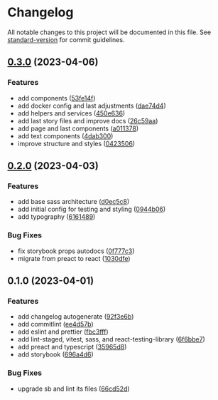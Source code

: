 # Changelog

All notable changes to this project will be documented in this file. See [standard-version](https://github.com/conventional-changelog/standard-version) for commit guidelines.

## [0.3.0](https://github.com/alencarftc/serasa-ui/compare/v0.2.0...v0.3.0) (2023-04-06)


### Features

* add components ([53fe14f](https://github.com/alencarftc/serasa-ui/commits/53fe14fa27e179e807bc437d57ae8e977080235c))
* add docker config and last adjustments ([dae74d4](https://github.com/alencarftc/serasa-ui/commits/dae74d441ba98976980ebdf236f2636027332ed0))
* add helpers and services ([450e636](https://github.com/alencarftc/serasa-ui/commits/450e636131ee4ecbe6fe39e47cdceadbc46046a2))
* add last story files and improve docs ([26c59aa](https://github.com/alencarftc/serasa-ui/commits/26c59aa66bcc09fa60feb1c192afcfc4f05f1107))
* add page and last components ([a011378](https://github.com/alencarftc/serasa-ui/commits/a0113789eb0f0a8906fe223fe98b796e73e6cfd4))
* add text components ([4dab300](https://github.com/alencarftc/serasa-ui/commits/4dab300a4fd1e310b1953432e571e707dbb780d9))
* improve structure and styles ([0423506](https://github.com/alencarftc/serasa-ui/commits/0423506606586fd5a17fc781117c4d0e4d26d028))

## [0.2.0](https://github.com/alencarftc/serasa-ui/compare/v0.1.0...v0.2.0) (2023-04-03)


### Features

* add base sass architecture ([d0ec5c8](https://github.com/alencarftc/serasa-ui/commits/d0ec5c89453fe2dac1aa2fb0826e75c17badaa26))
* add initial config for testing and styling ([0944b06](https://github.com/alencarftc/serasa-ui/commits/0944b06936bfb11ac7817cfcea4aaa5ce2eddbee))
* add typography ([6161489](https://github.com/alencarftc/serasa-ui/commits/61614892db6096172ca381b99c67a8565a70791c))


### Bug Fixes

* fix storybook props autodocs ([0f777c3](https://github.com/alencarftc/serasa-ui/commits/0f777c3ff274cf350ddbed158a9ccc425f440b30))
* migrate from preact to react ([1030dfe](https://github.com/alencarftc/serasa-ui/commits/1030dfe6be10eabdbfcd0164879bf074b663ae7a))

## 0.1.0 (2023-04-01)

### Features

- add changelog autogenerate ([92f3e6b](https://github.com/alencarftc/serasa-ui/commits/92f3e6bb98e1446fa5ddde858ce66abe2e4c105b))
- add commitlint ([ee4d57b](https://github.com/alencarftc/serasa-ui/commits/ee4d57b6bc4e92d4bc3d31f2f87c24badf74762b))
- add eslint and prettier ([fbc3fff](https://github.com/alencarftc/serasa-ui/commits/fbc3fffdfa71e405856082deae4c1e44e1459bbb))
- add lint-staged, vitest, sass, and react-testing-library ([6f6bbe7](https://github.com/alencarftc/serasa-ui/commits/6f6bbe7940be6d03f61f5682e0cfb65bf11d20ce))
- add preact and typescript ([35965d8](https://github.com/alencarftc/serasa-ui/commits/35965d850de7ad30d5d1aaaa3320e0ddd05c69cf))
- add storybook ([696a4d6](https://github.com/alencarftc/serasa-ui/commits/696a4d6615f94b3db0d6479a899c5606d0dbdc01))

### Bug Fixes

- upgrade sb and lint its files ([66cd52d](https://github.com/alencarftc/serasa-ui/commits/66cd52dea5234f0d16257b5f44032d390033fc37))
